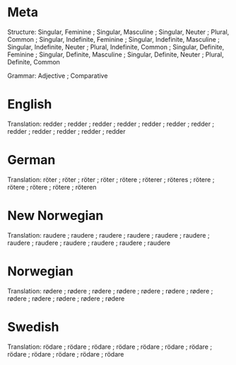 Meta
====

Structure: Singular, Feminine             ; Singular, Masculine             ; Singular, Neuter             ; Plural, Common             ;
           Singular, Indefinite, Feminine ; Singular, Indefinite, Masculine ; Singular, Indefinite, Neuter ; Plural, Indefinite, Common ;
           Singular, Definite, Feminine   ; Singular, Definite, Masculine   ; Singular, Definite, Neuter   ; Plural, Definite, Common

Grammar:   Adjective ; Comparative



English
=======

Translation: redder ; redder ; redder ; redder ;
             redder ; redder ; redder ; redder ;
             redder ; redder ; redder ; redder



German
======

Translation: röter  ; röter   ; röter   ; röter   ;
             rötere ; röterer ; röteres ; rötere  ;
             rötere ; rötere  ; rötere  ; röteren



New Norwegian
=============

Translation: raudere ; raudere ; raudere ; raudere ;
             raudere ; raudere ; raudere ; raudere ;
             raudere ; raudere ; raudere ; raudere



Norwegian
=========

Translation: rødere ; rødere ; rødere ; rødere ;
             rødere ; rødere ; rødere ; rødere ;
             rødere ; rødere ; rødere ; rødere



Swedish
=======

Translation: rödare ; rödare ; rödare ; rödare ;
             rödare ; rödare ; rödare ; rödare ;
             rödare ; rödare ; rödare ; rödare
